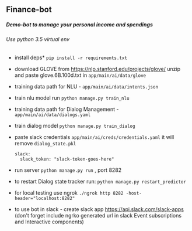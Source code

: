 ## Finance-bot
##### Demo-bot to manage your personal income and spendings


###### Use python 3.5 virtual env
- install deps* ``pip install -r requirements.txt``
- download GLOVE from  https://nlp.stanford.edu/projects/glove/ unzip and paste glove.6B.100d.txt in ``app/main/ai/data/glove`` 
- training data path for NLU - ``app/main/ai/data/intents.json`` 
- train nlu model run ``python manage.py train_nlu``
- training data path for Dialog Management - ``app/main/ai/data/dialogs.yaml`` 
- train dialog model ``python manage.py train_dialog`` 
- paste slack credentials ``app/main/ai/creds/credentials.yaml``  it will remove ``dialog_state.pkl``
  ```
  slack:
    slack_token: "slack-token-goes-here"
    ```
- run server ``python manage.py run`` , port 8282
- to restart Dialog state tracker run: ``python manage.py restart_predictor``

- for local testing use ngrok ``./ngrok http 8282 -host-header="localhost:8282"  ``
- to use bot in slack - create slack app https://api.slack.com/slack-apps (don't forget include ngrko generated url in slack Event subscriptions and Interactive components) 

